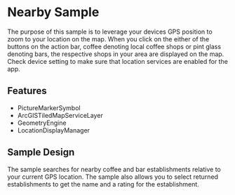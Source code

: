 # Nearby Sample
The purpose of this sample is to leverage your devices GPS position to zoom to your location on the map. When you click on the either of the buttons on the action bar, coffee denoting local coffee shops or pint glass denoting bars, the respective shops in your area are displayed on the map. Check device setting to make sure that location services are enabled for the app.

## Features
* PictureMarkerSymbol
* ArcGISTiledMapServiceLayer
* GeometryEngine
* LocationDisplayManager

## Sample Design
The sample searches for nearby coffee and bar establishments relative to your current GPS location.  The sample also allows you to select returned establishments to get the name and a rating for the establishment.  
